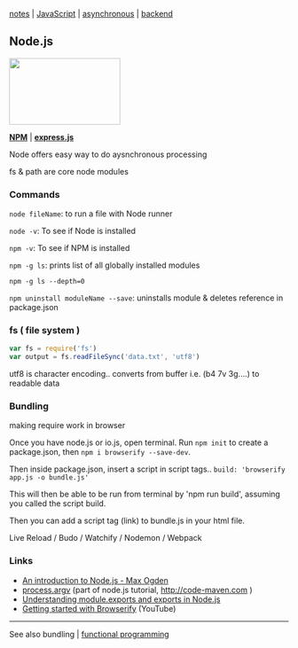 [notes](../notes.md) | [JavaScript](notes.md) | [asynchronous](../async.md) | [backend](../backend.md)

## Node.js
<a href='https://nodejs.org/en/'><img src="https://nodejs.org/static/images/logos/nodejs-new-pantone-black.png" height="120" width="200"></a>

**[NPM](npm.md)** | **[express.js](express.md)**

Node offers easy way to do aysnchronous processing

fs & path are core node modules

### Commands
`node fileName`: to run a file with Node runner

`node -v`: To see if Node is installed

`npm -v`: To see if NPM is installed

`npm -g ls`: prints list of all globally installed modules

`npm -g ls --depth=0`

`npm uninstall moduleName --save`: uninstalls module & deletes reference in package.json


### fs ( file system )
```javascript
var fs = require('fs')
var output = fs.readFileSync('data.txt', 'utf8')
```
utf8 is character encoding.. converts from buffer i.e. (b4 7v 3g....) to readable data

### Bundling
making require work in browser

Once you have node.js or io.js, open terminal. Run `npm init` to create a package.json, then `npm i browserify --save-dev`.

Then inside package.json, insert a script in script tags..
`build: 'browserify app.js -o bundle.js'`

This will then be able to be run from terminal by 'npm run build', assuming you called the script build.

Then you can add a script tag (link) to bundle.js in your html file.

Live Reload / Budo / Watchify / Nodemon / Webpack


### Links
- [An introduction to Node.js - Max Ogden](https://github.com/maxogden/art-of-node)
- [process.argv](http://code-maven.com/argv-raw-command-line-arguments-in-nodejs) (part of node.js tutorial, http://code-maven.com )
- [Understanding module.exports and exports in Node.js](https://www.sitepoint.com/understanding-module-exports-exports-node-js/)
- [Getting started with Browserify](https://www.youtube.com/watch?v=CTAa8IcQh1U) (YouTube)

---

See also bundling | [functional programming](functional.md)
